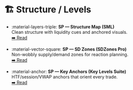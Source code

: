 # 🏗️ Structure / Levels

<div class="grid cards" markdown>

-   :material-layers-triple: **SP — Structure Map (SML)**  
    Clean structure with liquidity cues and anchored visuals.  
    [:arrow_right: Read](../sp-sml-structure-liquidity.md)

-   :material-vector-square: **SP — SD Zones (SDZones Pro)**  
    Non-wobbly supply/demand zones for reaction planning.  
    [:arrow_right: Read](../sp-sdzones-pro.md)

-   :material-anchor: **SP — Key Anchors (Key Levels Suite)**  
    HTF/session/VWAP anchors that orient every trade.  
    [:arrow_right: Read](../sp-key-levels-suite.md)

</div>
